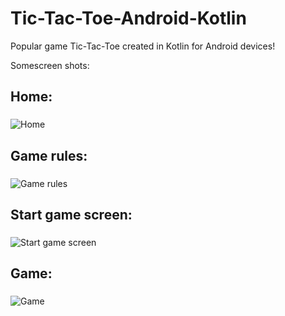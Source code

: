 # Tic-Tac-Toe-Android-Kotlin

Popular game Tic-Tac-Toe created in Kotlin for Android devices!

Somescreen shots:

## Home: <h3>
![Home](/Tic-Tac-Toe_screenshots/home.PNG)
  
## Game rules: <h3>
![Game rules](/Tic-Tac-Toe_screenshots/info.PNG)
  
## Start game screen: <h3>
![Start game screen](/Tic-Tac-Toe_screenshots/loadscreen.PNG)
  
## Game: <h3>
![Game](/Tic-Tac-Toe_screenshots/game.PNG)

